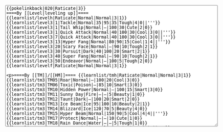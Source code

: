 </p><textarea readonly="" accesskey="," id="wpTextbox1" cols="80" rows="25" style="" class="mw-editfont-monospace" lang="en" dir="ltr" name="wpTextbox1">{{pokelinkback|020|Raticate|3}}
====By [[Level|leveling up]]====
{{learnlist/levelh|Raticate|Normal|Normal|3|1}}
{{learnlist/level3|1|Tackle|Normal|35|95|35|Tough|4|0||'''}}
{{learnlist/level3|1|Tail Whip|Normal|—|100|30|Cute|2|0}}
{{learnlist/level3|1|Quick Attack|Normal|40|100|30|Cool|3|0||'''}}
{{learnlist/level3|7|Quick Attack|Normal|40|100|30|Cool|3|0||'''}}
{{learnlist/level3|13|Hyper Fang|Normal|80|90|15|Cool|1|4||'''}}
{{learnlist/level3|20|Scary Face|Normal|—|90|10|Tough|2|1}}
{{learnlist/level3|30|Pursuit|Dark|40|100|20|Smart|2|1}}
{{learnlist/level3|40|Super Fang|Normal|—|90|10|Tough|2|1}}
{{learnlist/level3|50|Endeavor|Normal|—|100|5|Tough|2|0}}
{{learnlist/levelf|Raticate|Normal|Normal|3|1}}

====By [[TM]]/[[HM]]====
{{learnlist/tmh|Raticate|Normal|Normal|3|1}}
{{learnlist/tm3|TM05|Roar|Normal|—|100|20|Cool|3|0}}
{{learnlist/tm3|TM06|Toxic|Poison|—|85|10|Smart|3|0}}
{{learnlist/tm3|TM10|Hidden Power|Normal|—|100|15|Smart|3|0}}
{{learnlist/tm3|TM11|Sunny Day|Fire|—|—|5|Beauty|1|0}}
{{learnlist/tm3|TM12|Taunt|Dark|—|100|20|Smart|2|0}}
{{learnlist/tm3|TM13|Ice Beam|Ice|95|100|10|Beauty|2|1}}
{{learnlist/tm3|TM14|Blizzard|Ice|120|70|5|Beauty|4|0}}
{{learnlist/tm3|TM15|Hyper Beam|Normal|150|90|5|Cool|4|4||'''}}
{{learnlist/tm3|TM17|Protect|Normal|—|—|10|Cute|1|0}}
{{learnlist/tm3|TM18|Rain Dance|Water|—|—|5|Tough|1|0}}
{{learnlist/tm3|TM21|Frustration|Normal|—|100|20|Cute|1|0||'''}}
{{learnlist/tm3|TM23|Iron Tail|Steel|100|75|15|Cool|1|4}}
{{learnlist/tm3|TM24|Thunderbolt|Electric|95|100|15|Cool|4|0}}
{{learnlist/tm3|TM25|Thunder|Electric|120|70|10|Cool|2|2}}
{{learnlist/tm3|TM27|Return|Normal|—|100|20|Cute|1|0||'''}}
{{learnlist/tm3|TM28|Dig|Ground|60|100|10|Smart|1|0}}
{{learnlist/tm3|TM30|Shadow Ball|Ghost|80|100|15|Smart|3|0}}
{{learnlist/tm3|TM32|Double Team|Normal|—|—|15|Cool|2|0}}
{{learnlist/tm3|TM34|Shock Wave|Electric|60|—|20|Cool|2|0}}
{{learnlist/tm3|TM42|Facade|Normal|70|100|20|Cute|2|0||'''}}
{{learnlist/tm3|TM43|Secret Power|Normal|70|100|20|Smart|1|0||'''}}
{{learnlist/tm3|TM44|Rest|Psychic|—|—|10|Cute|2|0}}
{{learnlist/tm3|TM45|Attract|Normal|—|100|15|Cute|2|0}}
{{learnlist/tm3|TM46|Thief|Dark|40|100|10|Tough|1|0}}
{{learnlist/tm3|HM01|Cut|Normal|50|95|30|Cool|2|1||'''}}
{{learnlist/tm3|HM04|Strength|Normal|80|100|15|Tough|2|1||'''}}
{{learnlist/tm3|HM06|Rock Smash|Fighting|20|100|15|Tough|1|0}}
{{learnlist/tmf|Raticate|Normal|Normal|3|1}}

====By {{pkmn|breeding}}====
{{learnlist/breedh|Raticate|Normal|Normal|3|1}}
{{learnlist/breed3|{{MSP/3|023|Ekans}}{{MSP/3|024|Arbok}}{{MSP/3|052|Meowth}}{{MSP/3|053|Persian}}{{MSP/3|058|Growlithe}}{{MSP/3|059|Arcanine}}&lt;br>{{MSP/3|133|Eevee}}{{MSP/3|134|Vaporeon}}{{MSP/3|136|Flareon}}{{MSP/3|209|Snubbull}}{{MSP/3|210|Granbull}}{{MSP/3|228|Houndour}}&lt;br>{{MSP/3|229|Houndoom}}{{MSP/3|261|Poochyena}}{{MSP/3|262|Mightyena}}{{MSP/3|303|Mawile}}{{MSP/3|309|Electrike}}{{MSP/3|310|Manectric}}&lt;br>{{MSP/3|336|Seviper}}{{MSP/3|359|Absol}}|Bite|Dark|60|100|25|Tough|1|3}}
{{learnlist/breed3|{{MSP/3|287|Slakoth}}{{MSP/3|288|Vigoroth}}{{MSP/3|289|Slaking}}|Counter|Fighting|—|100|20|Tough|2|0}}
{{learnlist/breed3|{{MSP/3|058|Growlithe}}{{MSP/3|059|Arcanine}}{{MSP/3|155|Cyndaquil}}{{MSP/3|156|Quilava}}{{MSP/3|157|Typhlosion}}|Flame Wheel|Fire|60|100|25|Beauty|4|0}}
{{learnlist/breed3|{{MSP/3|027|Sandshrew}}{{MSP/3|028|Sandslash}}{{MSP/3|050|Diglett}}{{MSP/3|051|Dugtrio}}{{MSP/3|052|Meowth}}{{MSP/3|053|Persian}}&lt;br>{{MSP/3|054|Psyduck}}{{MSP/3|055|Golduck}}{{MSP/3|056|Mankey}}{{MSP/3|057|Primeape}}{{MSP/3|161|Sentret}}{{MSP/3|162|Furret}}&lt;br>{{MSP/3|190|Aipom}}{{MSP/3|215|Sneasel}}{{MSP/3|216|Teddiursa}}{{MSP/3|217|Ursaring}}{{MSP/3|264|Linoone}}{{MSP/3|288|Vigoroth}}&lt;br>{{MSP/3|352|Kecleon}}|Fury Swipes|Normal|18|80|15|Tough|2|1||'''}}
{{learnlist/breed3|{{MSP/3|288|Vigoroth}}|Reversal|Fighting|—|100|15|Cool|2|0}}
{{learnlist/breed3|{{MSP/3|023|Ekans}}{{MSP/3|024|Arbok}}{{MSP/3|052|Meowth}}{{MSP/3|053|Persian}}{{MSP/3|054|Psyduck}}{{MSP/3|055|Golduck}}&lt;br>{{MSP/3|056|Mankey}}{{MSP/3|057|Primeape}}{{MSP/3|190|Aipom}}{{MSP/3|197|Umbreon}}{{MSP/3|206|Dunsparce}}{{MSP/3|215|Sneasel}}&lt;br>{{MSP/3|293|Whismur}}{{MSP/3|294|Loudred}}{{MSP/3|295|Exploud}}{{MSP/3|336|Seviper}}{{MSP/3|352|Kecleon}}|Screech|Normal|—|85|40|Smart|1|3}}
{{learnlist/breed3|{{MSP/3|052|Meowth}}{{MSP/3|053|Persian}}{{MSP/3|056|Mankey}}{{MSP/3|057|Primeape}}{{MSP/3|128|Tauros}}{{MSP/3|261|Poochyena}}&lt;br>{{MSP/3|262|Mightyena}}{{MSP/3|274|Nuzleaf}}{{MSP/3|289|Slaking}}{{MSP/3|336|Seviper}}|Swagger|Normal|—|90|15|Cute|2|0}}
{{learnlist/breed3|{{MSP/3|288|Vigoroth}}{{MSP/3|293|Whismur}}{{MSP/3|294|Loudred}}{{MSP/3|295|Exploud}}{{MSP/3|327|Spinda}}|Uproar|Normal|50|100|10|Cute|3|0||'''}}
{{learnlist/breedf|Raticate|Normal|Normal|3|1}}

====By [[Move Tutor|tutoring]]====
{{learnlist/tutorh|Raticate|Normal|Normal|3|1}}
{{learnlist/tutor3|Body Slam|Normal|85|100|15|Tough|1|4||'''|yes|yes|yes}}
{{learnlist/tutor3|Counter|Fighting|—|100|20|Tough|2|0|||yes|yes|no}}
{{learnlist/tutor3|Defense Curl|Normal|—|—|40|Cute|2|0|||no|yes|no}}
{{learnlist/tutor3|Double-Edge|Normal|120|100|15|Tough|6|0||'''|yes|yes|yes}}
{{learnlist/tutor3|Endure|Normal|—|—|10|Tough|2|0|||no|yes|no}}
{{learnlist/tutor3|Icy Wind|Ice|55|95|15|Beauty|1|3|||no|yes|yes}}
{{learnlist/tutor3|Mimic|Normal|—|—|10|Cute|1|0|||yes|yes|yes}}
{{learnlist/tutor3|Mud-Slap|Ground|20|100|10|Cute|2|1|||no|yes|no}}
{{learnlist/tutor3|Sleep Talk|Normal|—|—|10|Cute|3|0|||no|yes|no}}
{{learnlist/tutor3|Snore|Normal|40|100|15|Cute|4|0||'''|no|yes|no}}
{{learnlist/tutor3|Substitute|Normal|—|—|10|Smart|2|0|||yes|yes|yes}}
{{learnlist/tutor3|Swagger|Normal|—|90|15|Cute|2|0|||no|yes|yes}}
{{learnlist/tutor3|Swift|Normal|60|—|20|Cool|2|0||'''|no|yes|no}}
{{learnlist/tutor3|Thunder Wave|Electric|—|100|20|Cool|2|1|||yes|yes|yes}}
{{learnlist/tutorf|Raticate|Normal|Normal|3|1}}

====By a prior [[evolution]]====
{{Learnlist/prevoh|Raticate|Normal|Normal|3|1}}
{{Learnlist/prevo3|019|Rattata|||||Focus Energy|Normal|—|—|30|Cool|1|3}}
{{Learnlist/prevof|Raticate|Normal|Normal|3|1}}

====Special moves====
{{Shadow moves|020|34|Shadow Down|Shadow Rush|--|--|Refresh|Normal|Super Fang|Normal|Scary Face|Normal|Hyper Fang|Normal|XD|Normal|Normal}}

[[fr:Rattatac/Génération 3]]
[[it:Raticate/Mosse apprese in terza generazione]]
[[ja:ラッタ/第六世代以前のおぼえるわざ]]
[[zh:拉达/第三世代招式表]]
